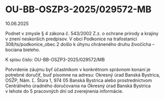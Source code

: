 # OU-BB-OSZP3-2025/029572-MB

10.06.2025

Podnet v zmysle § 4 zákona č. 543/2002 Z.z. o ochrane prírody a krajiny v znení neskorších predpisov. V obci Podkonice na trafostanici 308/ts/podkonice\_obec.2 došlo k úhynu chráneného druhu živočícha – bociana bieleho.

K spisu číslo: OU-BB-OSZP3-2025/029572/MB

Potvrdenie záujmu byť účastníkom v konkrétnom správnom konaní je potrebné doručiť, buď písomne na adresu: Okresný úrad Banská Bystrica, OSŽP, Nám. Ľ. Štúra 1, 974 05 Banská Bystrica alebo prostredníctvom Centrálneho úradného doručovania na Okresný úrad Banská Bystrica v lehote do 5 pracovných dní od zverejnenia informácie.